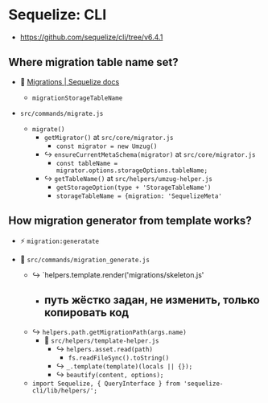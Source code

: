 # Sequelize: CLI

- https://github.com/sequelize/cli/tree/v6.4.1

## Where migration table name set?

- :beginner: [Migrations | Sequelize docs](https://sequelize.org/docs/v6/other-topics/migrations/)
	- `migrationStorageTableName`

- `src/commands/migrate.js`
	- `migrate()`
		- `getMigrator()` at `src/core/migrator.js`
			- `const migrator = new Umzug()`
		- :arrow_right_hook: `ensureCurrentMetaSchema(migrator)` at `src/core/migrator.js`
			- `const tableName = migrator.options.storageOptions.tableName;`
		- :arrow_right_hook: `getTableName()` at `src/helpers/umzug-helper.js`
			- `getStorageOption(type + 'StorageTableName')`
			- `storageTableName = {migration: 'SequelizeMeta'`

## How migration generator from template works?

- :zap: `migration:generatate`

- :page_with_curl: `src/commands/migration_generate.js`
	- :arrow_right_hook: `helpers.template.render('migrations/skeleton.js'
		- путь жёстко задан, не изменить, только копировать код
			-
	- :arrow_right_hook: `helpers.path.getMigrationPath(args.name)`
		- :page_with_curl: `src/helpers/template-helper.js`
			- :arrow_right_hook: `helpers.asset.read(path)`
				- `fs.readFileSync().toString()`
			- :arrow_right_hook: `_.template(template)(locals || {});`
			- :arrow_right_hook: `beautify(content, options);`
	- `import Sequelize, { QueryInterface } from 'sequelize-cli/lib/helpers/';`